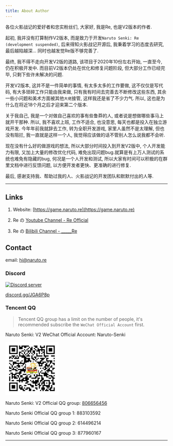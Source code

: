 ```yaml
---
title: About Author
---
```


各位火影战记的爱好者和忠实粉丝们, 大家好, 我是Re, 也是V2版本的作者.

起初, 我并没有打算制作V2版本, 而是致力于开发`Naruto Senki: Re (development suspended)`, 
后来得知火影战记开源后, 我秉着学习的态度去研究, 最后越陷越深... 同时也越发觉Re版不够完善了.

最终, 我不得不走向开发V2版的道路, 该项目于2020年10份左右开始, 一直至今, 仍在积极开发中.
而目前V2版本仍处在优化和修复问题阶段, 但大部分工作已经完毕, 只剩下些许未解决的问题.

开发V2版本, 这并不是一件简单的事情, 有太多太多的工作要做, 这不仅仅是写代码, 
有大多琐碎工作只能由我来做, 只有我有时间去完善去不断修改这些东西, 
其余一些小问题和美术方面被其他`大佬`接管, 这样我还是省了不少力气.
所以, 这也是为什么在将近18个月之后才迎来第二个版本.

关于我自己, 我是一个对做自己喜欢的事有些鲁莽的人, 或者说是想做哪些事马上就开干那种.
所以, 我不喜欢上班, 工作不适合, 也没意思, 每天也都是投入在独立游戏开发.
今年年前我就辞去工作, 转为全职开发游戏, 家里人虽然不是太理解, 但也没有阻拦, 
我一直就是这样一个人, 我觉得应该做的话不管别人怎么说我都不会听.

现在没有什么好的做游戏的想法, 所以大部分时间投入到开发V2版中, 个人开发能力有限, 又加上大量的修改优化代码, 
难免出现问题bug.就算是有上万人测试的系统也难免有隐藏的bug, 何况是一个人开发和测试, 
所以大家有时间可以积极的在群里文档中进行反馈问题, 以方便开发者更快、更准确的进行修复.

最后, 感谢支持我、帮助过我的人、火影战记的开发团队和默默付出的人等.

---

## Links

1. Website: [https://game.naruto.re](https://game.naruto.re)

2. Re の [Youtube  Channel - Re Official](https://www.youtube.com/channel/UCL9gDeedGZdf3hjRd-Zr7cg)

3. Re の [Bilibili Channel - _____Re](https://space.bilibili.com/122989580)

## Contact

email: hi@naruto.re

### Discord

<a href="https://discord.gg/djs"><img src="https://img.shields.io/discord/768961957990367232?color=5865F2&logo=discord&logoColor=white&style=for-the-badge" alt="Discord server" /></a>

[discord.gg/JGA6P8p](https://discord.gg/JGA6P8p)

### Tencent QQ

> Tencent QQ group has a limit on the number of people, it's recommended subscribe the `WeChat Official Account` first.

Naruto Senki: V2 WeChat Official Account: Naruto-Senki

![wx](../assets/img/wx.jpg)

Naruto Senki: V2 Official QQ group: [806656456](https://jq.qq.com/?_wv=1027&k=8XMaykQb)

Naruto Senki Official QQ group 1: 883103592

Naruto Senki Official QQ group 2: 614496214

Naruto Senki Official QQ group 3: 877960167

---

<script src="//cdn.jsdelivr.net/npm/@waline/client"></script>
<div id="waline"></div>
<script>
Waline({
  el: '#waline',
  serverURL: 'https://waline-ivory-three.vercel.app',
  visitor: true,
  emoji: [
    'https://cdn.jsdelivr.net/gh/walinejs/emojis@1.0.0/tw-emoji',
    'https://cdn.jsdelivr.net/gh/walinejs/emojis@1.0.0/bilibili',
    'https://cdn.jsdelivr.net/gh/walinejs/emojis@1.0.0/tieba',
  ],
  lang: 'en',
});
</script>
